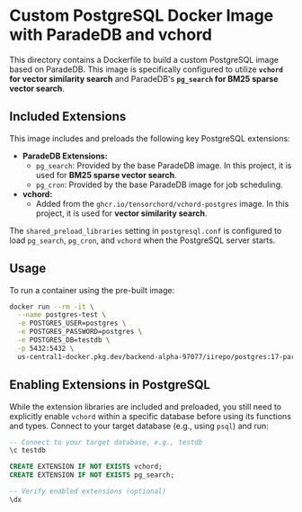 # Custom PostgreSQL Docker Image with ParadeDB and vchord

This directory contains a Dockerfile to build a custom PostgreSQL image based on ParadeDB. This image is specifically configured to utilize **`vchord` for vector similarity search** and ParadeDB's **`pg_search` for BM25 sparse vector search**.

## Included Extensions

This image includes and preloads the following key PostgreSQL extensions:

*   **ParadeDB Extensions:**
    *   `pg_search`: Provided by the base ParadeDB image. In this project, it is used for **BM25 sparse vector search**.
    *   `pg_cron`: Provided by the base ParadeDB image for job scheduling.
*   **vchord:**
    *   Added from the `ghcr.io/tensorchord/vchord-postgres` image. In this project, it is used for **vector similarity search**.

The `shared_preload_libraries` setting in `postgresql.conf` is configured to load `pg_search`, `pg_cron`, and `vchord` when the PostgreSQL server starts.

## Usage

To run a container using the pre-built image:

```bash
docker run --rm -it \
  --name postgres-test \
  -e POSTGRES_USER=postgres \
  -e POSTGRES_PASSWORD=postgres \
  -e POSTGRES_DB=testdb \
  -p 5432:5432 \
  us-central1-docker.pkg.dev/backend-alpha-97077/iirepo/postgres:17-parade-vchord
```

## Enabling Extensions in PostgreSQL

While the extension libraries are included and preloaded, you still need to explicitly enable `vchord` within a specific database before using its functions and types. Connect to your target database (e.g., using `psql`) and run:

```sql
-- Connect to your target database, e.g., testdb
\c testdb

CREATE EXTENSION IF NOT EXISTS vchord;
CREATE EXTENSION IF NOT EXISTS pg_search;

-- Verify enabled extensions (optional)
\dx
```